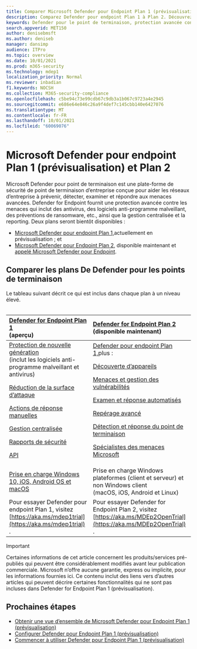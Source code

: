 ```yaml
---
title: Comparer Microsoft Defender pour Endpoint Plan 1 (prévisualisation) à Plan 2
description: Comparez Defender pour endpoint Plan 1 à Plan 2. Découvrez les différences entre les plans et sélectionnez le plan qui répond aux besoins de votre organisation.
keywords: Defender pour le point de terminaison, protection avancée contre les menaces, protection des points de terminaison
search.appverid: MET150
author: denisebmsft
ms.author: deniseb
manager: dansimp
audience: ITPro
ms.topic: overview
ms.date: 10/01/2021
ms.prod: m365-security
ms.technology: mdep1
localization_priority: Normal
ms.reviewer: inbadian
f1.keywords: NOCSH
ms.collection: M365-security-compliance
ms.openlocfilehash: c5be94c73e99cdb67c9db3a1b067c9723a4e2945
ms.sourcegitcommit: e686e64e846c26a9f4def7c145cbb140e6427076
ms.translationtype: MT
ms.contentlocale: fr-FR
ms.lasthandoff: 10/01/2021
ms.locfileid: "60069076"
---
```

# <a name="microsoft-defender-for-endpoint-plan-1-preview-and-plan-2"></a>Microsoft Defender pour endpoint Plan 1 (prévisualisation) et Plan 2

Microsoft Defender pour point de terminaison est une plate-forme de sécurité de point de terminaison d’entreprise conçue pour aider les réseaux d’entreprise à prévenir, détecter, examiner et répondre aux menaces avancées. Defender for Endpoint fournit une protection avancée contre les menaces qui inclut des antivirus, des logiciels anti-programme malveillant, des préventions de ransomware, etc., ainsi que la gestion centralisée et la reporting. Deux plans seront bientôt disponibles :   
 
- [Microsoft Defender pour endpoint Plan 1,](defender-endpoint-plan-1.md)actuellement en prévisualisation ; et 
- [Microsoft Defender pour Endpoint Plan 2](microsoft-defender-endpoint.md), disponible maintenant et [appelé Microsoft Defender pour Endpoint](microsoft-defender-endpoint.md).

## <a name="compare-defender-for-endpoint-plans"></a>Comparer les plans De Defender pour les points de terminaison

Le tableau suivant décrit ce qui est inclus dans chaque plan à un niveau élevé. <br/><br/>

| [Defender for Endpoint Plan 1](defender-endpoint-plan-1.md) <br/>(aperçu) | [Defender for Endpoint Plan 2](microsoft-defender-endpoint.md) <br/>(disponible maintenant) |
|:---|:---|
| [Protection de nouvelle génération](defender-endpoint-plan-1.md#next-generation-protection) <br/>(inclut les logiciels anti-programme malveillant et antivirus) <p> [Réduction de la surface d’attaque](defender-endpoint-plan-1.md#attack-surface-reduction) <p> [Actions de réponse manuelles](defender-endpoint-plan-1.md#manual-response-actions) <p> [Gestion centralisée](defender-endpoint-plan-1.md#centralized-management) <p>[Rapports de sécurité](defender-endpoint-plan-1.md#reporting) <p>[API](defender-endpoint-plan-1.md#apis)  | [Defender pour endpoint Plan 1,](defender-endpoint-plan-1.md)plus : <p> [Découverte d’appareils](device-discovery.md) <p> [Menaces et gestion des vulnérabilités](next-gen-threat-and-vuln-mgt.md) <p> [Examen et réponse automatisés](automated-investigations.md) <p> [Repérage avancé](advanced-hunting-overview.md) <p> [Détection et réponse du point de terminaison](overview-endpoint-detection-response.md) <p> [Spécialistes des menaces Microsoft](microsoft-threat-experts.md)  |
| [Prise en charge Windows 10, iOS, Android OS et macOS](defender-endpoint-plan-1.md#cross-platform-support) | Prise en charge Windows plateformes (client et serveur) et non Windows client<br/> (macOS, iOS, Android et Linux) |
| Pour essayer Defender pour endpoint Plan 1, visitez [https://aka.ms/mdep1trial](https://aka.ms/mdep1trial) . | Pour essayer Defender for Endpoint Plan 2, visitez [https://aka.ms/MDEp2OpenTrial](https://aka.ms/MDEp2OpenTrial) . |

> [!IMPORTANT]
> Certaines informations de cet article concernent les produits/services pré-publiés qui peuvent être considérablement modifiés avant leur publication commerciale. Microsoft n’offre aucune garantie, express ou implicite, pour les informations fournies ici. Ce contenu inclut des liens vers d’autres articles qui peuvent décrire certaines fonctionnalités qui ne sont pas incluses dans Defender for Endpoint Plan 1 (prévisualisation).

## <a name="next-steps"></a>Prochaines étapes

- [Obtenir une vue d’ensemble de Microsoft Defender pour Endpoint Plan 1 (prévisualisation)](defender-endpoint-plan-1.md)
- [Configurer Defender pour Endpoint Plan 1 (prévisualisation)](mde-p1-setup-configuration.md)
- [Commencer à utiliser Defender pour Endpoint Plan 1 (prévisualisation)](mde-plan1-getting-started.md)
